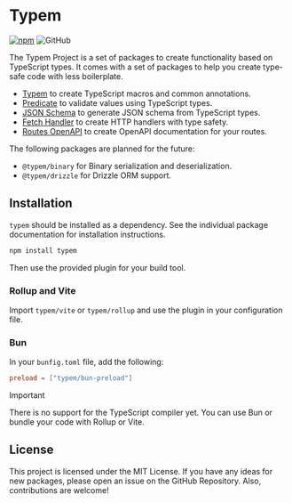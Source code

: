 # Typem

[![npm](https://img.shields.io/npm/v/typem)](https://www.npmjs.com/package/typem)
![GitHub](https://img.shields.io/github/license/weisrc/typem)

The Typem Project is a set of packages to create functionality based on TypeScript types.
It comes with a set of packages to help you create type-safe code with less boilerplate.

- [Typem](https://weisrc.github.io/typem/typem) to create TypeScript macros and common annotations.
- [Predicate](https://weisrc.github.io/typem/predicate) to validate values using TypeScript types.
- [JSON Schema](https://weisrc.github.io/typem/json-schema) to generate JSON schema from TypeScript types.
- [Fetch Handler](https://weisrc.github.io/typem/fetch-handler) to create HTTP handlers with type safety.
- [Routes OpenAPI](https://weisrc.github.io/typem/routes-openapi) to create OpenAPI documentation for your routes.

The following packages are planned for the future:
- `@typem/binary` for Binary serialization and deserialization.
- `@typem/drizzle` for Drizzle ORM support.

## Installation

`typem` should be installed as a dependency. See the individual package documentation for installation instructions.

```bash
npm install typem
```

Then use the provided plugin for your build tool.

### Rollup and Vite
Import `typem/vite` or `typem/rollup` and use the plugin in your configuration file.

### Bun
In your `bunfig.toml` file, add the following:
```toml
preload = ["typem/bun-preload"]
```

> [!IMPORTANT]
> There is no support for the TypeScript compiler yet. You can use Bun or bundle your code with Rollup or Vite.

## License
This project is licensed under the MIT License. If you have any ideas for new packages, please open an issue on the GitHub Repository. Also, contributions are welcome!